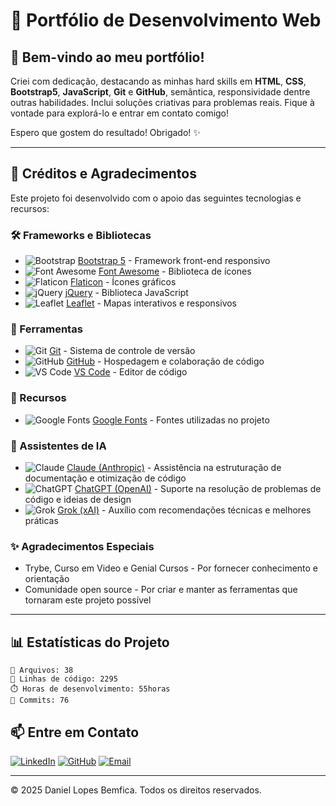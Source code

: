 # 📂 Portfólio de Desenvolvimento Web

## 👋 Bem-vindo ao meu portfólio!

Criei com dedicação, destacando as minhas hard skills em **HTML**, **CSS**, **Bootstrap5**, **JavaScript**, **Git** e **GitHub**, semântica, responsividade dentre outras habilidades. Inclui soluções criativas para problemas reais. Fique à vontade para explorá-lo e entrar em contato comigo!

Espero que gostem do resultado! Obrigado! ✨

---

## 🙏 Créditos e Agradecimentos

Este projeto foi desenvolvido com o apoio das seguintes tecnologias e recursos:

### 🛠️ Frameworks e Bibliotecas
* ![Bootstrap](https://img.shields.io/badge/-Bootstrap%205-7952B3?style=flat-square&logo=bootstrap&logoColor=white) [Bootstrap 5](https://getbootstrap.com/) - Framework front-end responsivo
* ![Font Awesome](https://img.shields.io/badge/-Font%20Awesome-339AF0?style=flat-square&logo=fontawesome&logoColor=white) [Font Awesome](https://fontawesome.com/) - Biblioteca de ícones
* ![Flaticon](https://img.shields.io/badge/-Flaticon-EAAA00?style=flat-square&logo=flaticon&logoColor=white) [Flaticon](https://www.flaticon.com/br/icones-gratis/desenvolvedor "Desenvolvedor ícones criados por Karacis - Flaticon") - Ícones gráficos
* ![jQuery](https://img.shields.io/badge/-jQuery-0769AD?style=flat-square&logo=jquery&logoColor=white) [jQuery](https://jquery.com/) - Biblioteca JavaScript
* ![Leaflet](https://img.shields.io/badge/-Leaflet-199900?style=flat-square&logo=leaflet&logoColor=white) [Leaflet](https://leafletjs.com/) - Mapas interativos e responsivos

### 🔧 Ferramentas
* ![Git](https://img.shields.io/badge/-Git-F05032?style=flat-square&logo=git&logoColor=white) [Git](https://git-scm.com/) - Sistema de controle de versão
* ![GitHub](https://img.shields.io/badge/-GitHub-181717?style=flat-square&logo=github&logoColor=white) [GitHub](https://github.com/) - Hospedagem e colaboração de código
* ![VS Code](https://img.shields.io/badge/-VS%20Code-007ACC?style=flat-square&logo=visualstudiocode&logoColor=white) [VS Code](https://code.visualstudio.com/) - Editor de código

### 🎨 Recursos
* ![Google Fonts](https://img.shields.io/badge/-Google%20Fonts-4285F4?style=flat-square&logo=googlefonts&logoColor=white) [Google Fonts](https://fonts.google.com/) - Fontes utilizadas no projeto


### 🤖 Assistentes de IA
* ![Claude](https://img.shields.io/badge/-Claude-7B68EE?style=flat-square&logo=anthropic&logoColor=white) [Claude (Anthropic)](https://www.anthropic.com/claude) - Assistência na estruturação de documentação e otimização de código
* ![ChatGPT](https://img.shields.io/badge/-ChatGPT-74AA9C?style=flat-square&logo=openai&logoColor=white) [ChatGPT (OpenAI)](https://chat.openai.com/) - Suporte na resolução de problemas de código e ideias de design
* ![Grok](https://img.shields.io/badge/-Grok-FF6B6B?style=flat-square&logo=xai&logoColor=white) [Grok (xAI)](https://grok.x.ai/) - Auxílio com recomendações técnicas e melhores práticas

### ✨ Agradecimentos Especiais
* Trybe, Curso em Video e Genial Cursos - Por fornecer conhecimento e orientação
* Comunidade open source - Por criar e manter as ferramentas que tornaram este projeto possível

---

## 📊 Estatísticas do Projeto

```
📁 Arquivos: 38
📝 Linhas de código: 2295
⏱️ Horas de desenvolvimento: 55horas
🔄 Commits: 76
```

## 📫 Entre em Contato

[![LinkedIn](https://img.shields.io/badge/-LinkedIn-0A66C2?style=for-the-badge&logo=linkedin&logoColor=white)](https://www.linkedin.com/in/daniel-lopes-bemfica-b3936125b/)
[![GitHub](https://img.shields.io/badge/-GitHub-181717?style=for-the-badge&logo=github&logoColor=white)](https://github.com/debem1972)
[![Email](https://img.shields.io/badge/-Email-EA4335?style=for-the-badge&logo=gmail&logoColor=white)](mailto:danielbemficadev@gmail.com)

---

© 2025 Daniel Lopes Bemfica. Todos os direitos reservados.


